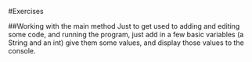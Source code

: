 #Exercises

##Working with the main method
Just to get used to adding and editing some code, and running the program, just add in a few basic variables (a String and an int) give them some values, and display those values to the console.

